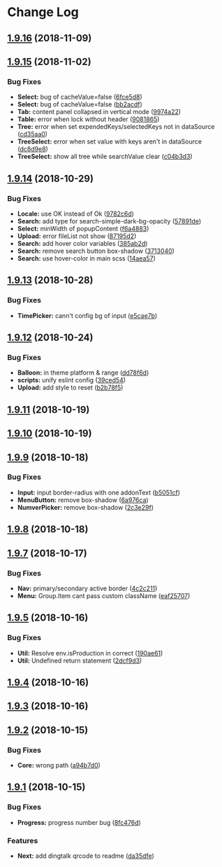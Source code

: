 # Change Log 

<a name="1.9.16"></a>
## [1.9.16](https://github.com/alibaba-fusion/next/compare/1.9.15...1.9.16) (2018-11-09)




<a name="1.9.15"></a>
## [1.9.15](https://github.com/alibaba-fusion/next/compare/1.9.14...1.9.15) (2018-11-02)


### Bug Fixes

* **Select:** bug of cacheValue=false ([6fce5d8](https://github.com/alibaba-fusion/next/commit/6fce5d8))
* **Select:** bug of cacheValue=false ([bb2acdf](https://github.com/alibaba-fusion/next/commit/bb2acdf))
* **Tab:** content panel collapsed in vertical mode ([9974a22](https://github.com/alibaba-fusion/next/commit/9974a22))
* **Table:** error when lock without header ([9081865](https://github.com/alibaba-fusion/next/commit/9081865))
* **Tree:** error when set expendedKeys/selectedKeys not in dataSource ([cd35aa0](https://github.com/alibaba-fusion/next/commit/cd35aa0))
* **TreeSelect:** error when set value with keys aren't in dataSource ([dc8d9e8](https://github.com/alibaba-fusion/next/commit/dc8d9e8))
* **TreeSelect:** show all tree while searchValue clear ([c04b3d3](https://github.com/alibaba-fusion/next/commit/c04b3d3))




<a name="1.9.14"></a>
## [1.9.14](https://github.com/alibaba-fusion/next/compare/1.9.13...1.9.14) (2018-10-29)


### Bug Fixes

* **Locale:** use OK instead of Ok ([9782c6d](https://github.com/alibaba-fusion/next/commit/9782c6d))
* **Search:** add type for search-simple-dark-bg-opacity ([57891de](https://github.com/alibaba-fusion/next/commit/57891de))
* **Select:** minWidth of popupContent ([f6a4883](https://github.com/alibaba-fusion/next/commit/f6a4883))
* **Upload:** error fileList not show ([87195d2](https://github.com/alibaba-fusion/next/commit/87195d2))
* **Search:** add hover color variables ([385ab2d](https://github.com/alibaba-fusion/next/commit/385ab2d))
* **Search:** remove search button box-shadow ([3713040](https://github.com/alibaba-fusion/next/commit/3713040))
* **Search:** use hover-color in main scss ([14aea57](https://github.com/alibaba-fusion/next/commit/14aea57))


<a name="1.9.13"></a>
## [1.9.13](https://github.com/alibaba-fusion/next/compare/1.9.12...1.9.13) (2018-10-28)


### Bug Fixes

* **TimePicker:** cann't config bg of input ([e5cae7b](https://github.com/alibaba-fusion/next/commit/e5cae7b))




<a name="1.9.12"></a>
## [1.9.12](https://github.com/alibaba-fusion/next/compare/1.9.11...1.9.12) (2018-10-24)


### Bug Fixes

* **Balloon:** in theme platform & range ([dd78f6d](https://github.com/alibaba-fusion/next/commit/dd78f6d))
* **scripts:** unify eslint config ([39ced54](https://github.com/alibaba-fusion/next/commit/39ced54))
* **Upload:** add style to reset <a> ([b2b78f5](https://github.com/alibaba-fusion/next/commit/b2b78f5))


<a name="1.9.11"></a>
## [1.9.11](https://github.com/alibaba-fusion/next/compare/1.9.10...1.9.11) (2018-10-19)

<a name="1.9.10"></a>
## [1.9.10](https://github.com/alibaba-fusion/next/compare/1.9.9...1.9.10) (2018-10-19)

<a name="1.9.9"></a>
## [1.9.9](https://github.com/alibaba-fusion/next/compare/1.9.8...1.9.9) (2018-10-18)

### Bug Fixes

* **Input:** input border-radius with one addonText ([b5051cf](https://github.com/alibaba-fusion/next/commit/b5051cf))
* **MenuButton:** remove box-shadow ([6a976ca](https://github.com/alibaba-fusion/next/commit/6a976ca))
* **NumverPicker:** remove box-shadow ([2c3e29f](https://github.com/alibaba-fusion/next/commit/2c3e29f))

<a name="1.9.8"></a>
## [1.9.8](https://github.com/alibaba-fusion/next/compare/1.9.7...1.9.8) (2018-10-18)


<a name="1.9.7"></a>
## [1.9.7](https://github.com/alibaba-fusion/next/compare/1.9.5...1.9.7) (2018-10-17)

### Bug Fixes
* **Nav:** primary/secondary active border ([4c2c211](https://github.com/alibaba-fusion/next/commit/4c2c211))
* **Menu:** Group.Item cant pass custom className ([eaf25707](https://github.com/alibaba-fusion/next/commit/eaf25707))

<a name="1.9.5"></a>
## [1.9.5](https://github.com/alibaba-fusion/next/compare/1.9.4...1.9.5) (2018-10-16)

### Bug Fixes

* **Util:** Resolve env.isProduction in correct ([190ae61](https://github.com/alibaba-fusion/next/commit/190ae61))
* **Util:** Undefined return statement ([2dcf9d3](https://github.com/alibaba-fusion/next/commit/2dcf9d3))


<a name="1.9.4"></a>
## [1.9.4](https://github.com/alibaba-fusion/next/compare/1.9.3...1.9.4) (2018-10-16)

<a name="1.9.3"></a>
## [1.9.3](https://github.com/alibaba-fusion/next/compare/1.9.2...1.9.3) (2018-10-16)


<a name="1.9.2"></a>
## [1.9.2](https://github.com/alibaba-fusion/next/compare/1.9.1...1.9.2) (2018-10-15)

### Bug Fixes
* **Core:** wrong path ([a94b7d0](https://github.com/alibaba-fusion/next/commit/a94b7d0))

<a name="1.9.1"></a>
## [1.9.1](https://github.com/alibaba-fusion/next/compare/1.9.0...1.9.1) (2018-10-15)

### Bug Fixes
* **Progress:** progress number bug ([8fc476d](https://github.com/alibaba-fusion/next/commit/8fc476d))
### Features
* **Next:** add dingtalk qrcode to readme ([da35dfe](https://github.com/alibaba-fusion/next/commit/da35dfe))
